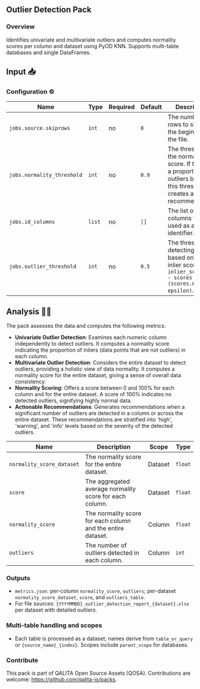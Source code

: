 ## Outlier Detection Pack

### Overview
Identifies univariate and multivariate outliers and computes normality scores per column and dataset using PyOD KNN. Supports multi-table databases and single DataFrames.

## Input 📥

### Configuration ⚙️

| Name                   | Type   | Required | Default | Description                                                                                                                      |
| ---------------------- | ------ | -------- | ------- | -------------------------------------------------------------------------------------------------------------------------------- |
| `jobs.source.skiprows` | `int`  | no       | `0`     | The number of rows to skip at the beginning of the file.                                                                         |
| `jobs.normality_threshold`  | `int`  | no       | `0.9`   | The threshold for the normality score.  If there is a proportion of outliers bellow this threshold, it creates a recommendation. |
| `jobs.id_columns`           | `list` | no       | `[]`    | The list of columns to be used as an identifier.                                                                                 |
| `jobs.outlier_threshold`    | `int`  | no       | `0.5`   | The threshold for detecting outliers based on the inlier score `inlier_score = 1 - scores / (scores.max() + epsilon)`.           |

## Analysis 🕵️‍♂️

The pack assesses the data and computes the following metrics:

* **Univariate Outlier Detection**: Examines each numeric column independently to detect outliers. It computes a normality score indicating the proportion of inliers (data points that are not outliers) in each column.
* **Multivariate Outlier Detection**: Considers the entire dataset to detect outliers, providing a holistic view of data normality. It computes a normality score for the entire dataset, giving a sense of overall data consistency.
* **Normality Scoring**: Offers a score between 0 and 100% for each column and for the entire dataset. A score of 100% indicates no detected outliers, signifying highly normal data.
* **Actionable Recommendations**: Generates recommendations when a significant number of outliers are detected in a column or across the entire dataset. These recommendations are stratified into 'high', 'warning', and 'info' levels based on the severity of the detected outliers.

| Name                      | Description                                                 | Scope   | Type    |
| ------------------------- | ----------------------------------------------------------- | ------- | ------- |
| `normality_score_dataset` | The normality score for the entire dataset.                 | Dataset | `float` |
| `score`                   | The aggregated average normality score for each column.     | Dataset | `float` |
| `normality_score`         | The normality score for each column and the entire dataset. | Column  | `float` |
| `outliers`                | The number of outliers detected in each column.             | Column  | `int`   |

### Outputs
- `metrics.json`: per-column `normality_score`, `outliers`; per-dataset `normality_score_dataset`, `score`, and `outliers_table`.
- For file sources: `{YYYYMMDD}_outlier_detection_report_{dataset}.xlsx` per dataset with detailed outliers.

### Multi-table handling and scopes
- Each table is processed as a dataset; names derive from `table_or_query` or `{source_name}_{index}`. Scopes include `parent_scope` for databases.

### Contribute
This pack is part of QALITA Open Source Assets (QOSA). Contributions are welcome: https://github.com/qalita-io/packs.
